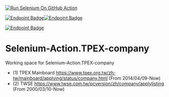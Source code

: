 [![Run Selenium On GitHub Action](https://github.com/wenchiehlee/Selenium-Action.TPEX-company/actions/workflows/Selenium-Action.yaml/badge.svg?branch=main)](https://github.com/wenchiehlee/Selenium-Action.TPEX-company/actions/workflows/Selenium-Action.yaml)

[![Endpoint Badge](https://img.shields.io/endpoint?url=https://raw.githubusercontent.com/wenchiehlee/Selenium-Action.TPEX-company/main/TWSE.json)](TWSE-company-utf8.md)[![Endpoint Badge](https://img.shields.io/endpoint?url=https://raw.githubusercontent.com/wenchiehlee/Selenium-Action.TPEX-company/main/TPEX.json)](TPEX-company-utf8-filter.md)

[![Endpoint Badge](https://img.shields.io/endpoint?url=https://raw.githubusercontent.com/wenchiehlee/Selenium-Action.TPEX-company/main/TWSE_TPEX.json)](TWSE_TPEX-utf8.md)

# Selenium-Action.TPEX-company
Working space for Selenium-Action.TPEX-company

* (1) TPEX Mainboard https://www.tpex.org.tw/zh-tw/mainboard/applying/status/company.html (From 2014/04/09-Now)
* (2) TWSE https://www.twse.com.tw/pcversion/zh/company/applylisting (From 2000/03/10-Now)

